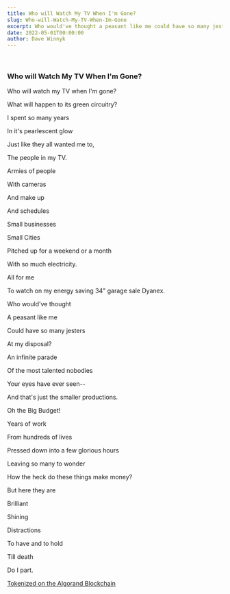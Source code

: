 ```yaml
---
title: Who will Watch My TV When I'm Gone?
slug: Who-will-Watch-My-TV-When-Im-Gone
excerpt: Who would've thought a peasant like me could have so many jesters at my disposal? 
date: 2022-05-01T00:00:00
author: Dave Winnyk 
---
```

<br>

### Who will Watch My TV When I'm Gone?

Who will watch my TV when I'm gone? 

What will happen to its green circuitry? 

I spent so many years 

In it's pearlescent glow

Just like they all wanted me to, 

The people in my TV. 

Armies of people 

With cameras 

And make up 

And schedules 

Small businesses 

Small Cities 

Pitched up for a weekend or a month 

With so much electricity. 

All for me 

To watch on my energy saving 34" garage sale Dyanex. 

Who would've thought 

A peasant like me 

Could have so many jesters

At my disposal? 

An infinite parade 

Of the most talented nobodies 

Your eyes have ever seen--

And that's just the smaller productions. 

Oh the Big Budget! 

Years of work 

From hundreds of lives 

Pressed down into a few glorious hours 

Leaving so many to wonder 

How the heck do these things make money? 

But here they are 

Brilliant 

Shining 

Distractions

To have and to hold 

Till death 

Do I part. 

<a href='https://algoexplorer.io/asset/205260803' target='_blank'>Tokenized on the Algorand Blockchain<a>
